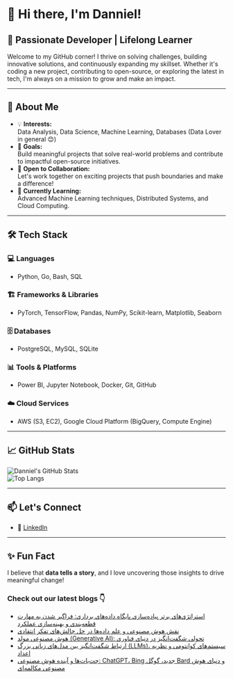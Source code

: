 # 👋 Hi there, I'm Danniel!

## 🚀 Passionate Developer | Lifelong Learner

Welcome to my GitHub corner! I thrive on solving challenges, building innovative solutions, and continuously expanding my skillset. Whether it's coding a new project, contributing to open-source, or exploring the latest in tech, I'm always on a mission to grow and make an impact.

---

## 🌟 About Me

- 💡 **Interests:**  
  Data Analysis, Data Science, Machine Learning, Databases (Data Lover in general 😊)  
- 🎯 **Goals:**  
  Build meaningful projects that solve real-world problems and contribute to impactful open-source initiatives.  
- 🤝 **Open to Collaboration:**  
  Let's work together on exciting projects that push boundaries and make a difference!  
- 🌱 **Currently Learning:**  
  Advanced Machine Learning techniques, Distributed Systems, and Cloud Computing.  

---

## 🛠️ Tech Stack

### 💻 Languages  
- Python, Go, Bash, SQL  

### 🏗️ Frameworks & Libraries  
- PyTorch, TensorFlow, Pandas, NumPy, Scikit-learn, Matplotlib, Seaborn  

### 🗄️ Databases  
- PostgreSQL, MySQL, SQLite  

### 📊 Tools & Platforms  
- Power BI, Jupyter Notebook, Docker, Git, GitHub  

### ☁️ Cloud Services  
- AWS (S3, EC2), Google Cloud Platform (BigQuery, Compute Engine)  

---

## 📈 GitHub Stats  

![Danniel's GitHub Stats](https://github-readme-stats.vercel.app/api?username=Danniel4ev&show_icons=true&theme=radical)  
![Top Langs](https://github-readme-stats.vercel.app/api/top-langs/?username=Danniel4ev&layout=compact&theme=radical)  

---

## 📫 Let's Connect  

- 💼 [LinkedIn]()

---

## ✨ Fun Fact  

I believe that **data tells a story**, and I love uncovering those insights to drive meaningful change!



### Check out our latest blogs 👇

<!-- BLOG-POST-LIST:START -->
- [استراتژی‌های برتر پیاده‌سازی پایگاه داده‌های برداری: فراگیر شدن به مهارت قطعه‌بندی و بهینه‌سازی عملکرد](https://cyberuni.ir/blog/%D8%A7%D8%B3%D8%AA%D8%B1%D8%A7%D8%AA%DA%98%DB%8C%D9%87%D8%A7%DB%8C-%D8%A8%D8%B1%D8%AA%D8%B1-%D9%BE%DB%8C%D8%A7%D8%AF%D9%87%D8%B3%D8%A7%D8%B2%DB%8C-%D9%BE%D8%A7%DB%8C%DA%AF%D8%A7%D9%87-%D8%AF%D8%A7%D8%AF%D9%87%D9%87%D8%A7%DB%8C-%D8%A8%D8%B1%D8%AF%D8%A7%D8%B1%DB%8C-%D9%81%D8%B1%D8%A7%DA%AF%DB%8C%D8%B1-%D8%B4%D8%AF%D9%86-%D8%A8%D9%87-%D9%85%D9%87%D8%A7%D8%B1%D8%AA-%D9%82%D8%B7%D8%B9%D9%87%D8%A8%D9%86%D8%AF%DB%8C-%D9%88-%D8%A8%D9%87%DB%8C%D9%86%D9%87%D8%B3%D8%A7%D8%B2%DB%8C-%D8%B9%D9%85%D9%84%DA%A9%D8%B1%D8%AF/)
- [نقش هوش مصنوعی و علم داده‌ها در حل چالش‌های تفکر انتقادی](https://cyberuni.ir/blog/%D9%86%D9%82%D8%B4-%D9%87%D9%88%D8%B4-%D9%85%D8%B5%D9%86%D9%88%D8%B9%DB%8C-%D9%88-%D8%B9%D9%84%D9%85-%D8%AF%D8%A7%D8%AF%D9%87%D9%87%D8%A7-%D8%AF%D8%B1-%D8%AD%D9%84-%DA%86%D8%A7%D9%84%D8%B4%D9%87%D8%A7%DB%8C-%D8%AA%D9%81%DA%A9%D8%B1-%D8%A7%D9%86%D8%AA%D9%82%D8%A7%D8%AF%DB%8C/)
- [هوش مصنوعی مولد &lpar;Generative AI&rpar;: تحولی شگفت‌انگیز در دنیای فناوری](https://cyberuni.ir/blog/%D9%87%D9%88%D8%B4-%D9%85%D8%B5%D9%86%D9%88%D8%B9%DB%8C-%D9%85%D9%88%D9%84%D8%AF-generative-ai-%D8%AA%D8%AD%D9%88%D9%84%DB%8C-%D8%B4%DA%AF%D9%81%D8%AA%D8%A7%D9%86%DA%AF%DB%8C%D8%B2-%D8%AF%D8%B1-%D8%AF%D9%86%DB%8C%D8%A7%DB%8C-%D9%81%D9%86%D8%A7%D9%88%D8%B1%DB%8C/)
- [ارتباط شگفت‌انگیز بین مدل‌های زبانی بزرگ &lpar;LLMs&rpar;، سیستم‌های کوانتومی و نظریه اعداد](https://cyberuni.ir/blog/%D8%A7%D8%B1%D8%AA%D8%A8%D8%A7%D8%B7-%D8%B4%DA%AF%D9%81%D8%AA%D8%A7%D9%86%DA%AF%DB%8C%D8%B2-%D8%A8%DB%8C%D9%86-%D9%85%D8%AF%D9%84%D9%87%D8%A7%DB%8C-%D8%B2%D8%A8%D8%A7%D9%86%DB%8C-%D8%A8%D8%B2%D8%B1%DA%AF-llms-%D8%B3%DB%8C%D8%B3%D8%AA%D9%85%D9%87%D8%A7%DB%8C-%DA%A9%D9%88%D8%A7%D9%86%D8%AA%D9%88%D9%85%DB%8C-%D9%88-%D9%86%D8%B8%D8%B1%DB%8C%D9%87-%D8%A7%D8%B9%D8%AF%D8%A7%D8%AF/)
- [چت‌بات‌ها و آینده هوش مصنوعی: ChatGPT، Bing جدید، گوگل Bard و دنیای هوش مصنوعی مکالمه‌ای](https://cyberuni.ir/blog/%DA%86%D8%AA%D8%A8%D8%A7%D8%AA%D9%87%D8%A7-%D9%88-%D8%A2%DB%8C%D9%86%D8%AF%D9%87-%D9%87%D9%88%D8%B4-%D9%85%D8%B5%D9%86%D9%88%D8%B9%DB%8C-chatgpt-bing-%D8%AC%D8%AF%DB%8C%D8%AF-%DA%AF%D9%88%DA%AF%D9%84-bard-%D9%88-%D8%AF%D9%86%DB%8C%D8%A7%DB%8C-%D9%87%D9%88%D8%B4-%D9%85%D8%B5%D9%86%D9%88%D8%B9%DB%8C-%D9%85%DA%A9%D8%A7%D9%84%D9%85%D9%87%D8%A7%DB%8C/)
<!-- BLOG-POST-LIST:END -->
